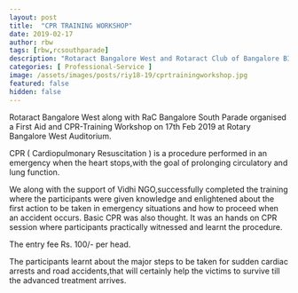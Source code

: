 ```yaml
---
layout: post
title:  "CPR TRAINING WORKSHOP"
date: 2019-02-17
author: rbw
tags: [rbw,rcsouthparade]
description: "Rotaract Bangalore West and Rotaract Club of Bangalore BIT  organised Creative Corners- A hands on Photoshop Workshop."
categories: [ Professional-Service ]
image: /assets/images/posts/riy18-19/cprtrainingworkshop.jpg
featured: false
hidden: false
---
```


Rotaract Bangalore West along with RaC Bangalore South Parade organised a First Aid and CPR-Training Workshop on 17th Feb 2019 at Rotary Bangalore West Auditorium.

CPR ( Cardiopulmonary Resuscitation ) is a procedure performed in an emergency when the heart stops,with the goal of prolonging circulatory and lung function.

We along with the support of Vidhi NGO,successfully completed the training where the participants were given knowledge and enlightened about the first action to be taken in emergency situations and how to proceed when an accident occurs. Basic CPR was also thought. It was an hands on CPR session where participants practically witnessed and learnt the procedure. 

The entry fee Rs. 100/- per head.

The participants learnt about the major steps to be taken for sudden cardiac arrests and road accidents,that will certainly help the victims to survive till the advanced treatment arrives.